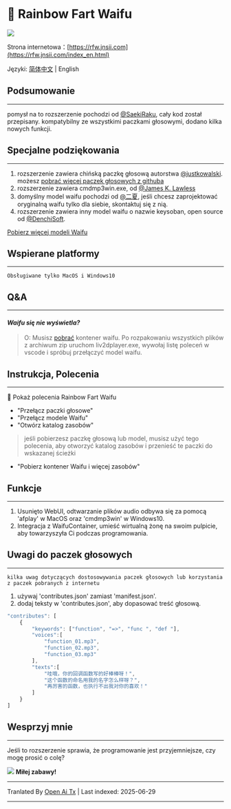 # 🌈 Rainbow Fart Waifu
![](https://s1.ax1x.com/2020/08/21/dNvHfS.gif)

Strona internetowa：[https://rfw.jnsii.com](https://rfw.jnsii.com/index_en.html)

Języki: [简体中文](./README.zh.md) | English

## Podsumowanie

----

pomysł na to rozszerzenie pochodzi od [@SaekiRaku](https://github.com/SaekiRaku/vscode-rainbow-fart), cały kod został przepisany. kompatybilny ze wszystkimi paczkami głosowymi, dodano kilka nowych funkcji.

## Specjalne podziękowania

---

1. rozszerzenie zawiera chińską paczkę głosową autorstwa [@justkowalski](https://github.com/JustKowalski). możesz [pobrać więcej paczek głosowych z githuba](https://github.com/topics/rainbow-fart) 
2. rozszerzenie zawiera cmdmp3win.exe, od [@James K. Lawless](http://jiml.us) 
3. domyślny model waifu pochodzi od [@二夏](https://erxia207.lofter.com), jeśli chcesz zaprojektować oryginalną waifu tylko dla siebie, skontaktuj się z nią. 
4. rozszerzenie zawiera inny model waifu o nazwie keysoban, open source od [@DenchiSoft](https://twitter.com/DenchiSoft/status/1036017773011525632).

[Pobierz więcej modeli Waifu](https://github.com/ezshine/live2d-model-collections)

## Wspierane platformy

---

~~~~
Obsługiwane tylko MacOS i Windows10
~~~~

## Q&A

---

#### _Waifu się nie wyświetla?_
> O: Musisz [pobrać](https://github.com/ezshine/live2d-model-collections) kontener waifu. Po rozpakowaniu wszystkich plików z archiwum zip uruchom liv2dplayer.exe, wywołaj listę poleceń w vscode i spróbuj przełączyć model waifu.

## Instrukcja, Polecenia

---

🌈 Pokaż polecenia Rainbow Fart Waifu

- "Przełącz paczki głosowe"
- "Przełącz modele Waifu"
- "Otwórz katalog zasobów"

> jeśli pobierzesz paczkę głosową lub model, musisz użyć tego polecenia, aby otworzyć katalog zasobów i przenieść te paczki do wskazanej ścieżki

- "Pobierz kontener Waifu i więcej zasobów"

## Funkcje

---

1. Usunięto WebUI, odtwarzanie plików audio odbywa się za pomocą 'afplay' w MacOS oraz 'cmdmp3win' w Windows10. 
2. Integracja z WaifuContainer, umieść wirtualną żonę na swoim pulpicie, aby towarzyszyła Ci podczas programowania.

## Uwagi do paczek głosowych

---

~~~~
kilka uwag dotyczących dostosowywania paczek głosowych lub korzystania z paczek pobranych z internetu
~~~~

1. używaj 'contributes.json' zamiast 'manifest.json'.
2. dodaj teksty w 'contributes.json', aby dopasować treść głosową.

~~~~javascript
"contributes": [
    {
        "keywords": ["function", "=>", "func ", "def "],
        "voices":[
            "function_01.mp3",
            "function_02.mp3",
            "function_03.mp3"
        ],
        "texts":[
            "哇哦，你的回调函数写的好棒棒呀！",
            "这个函数的命名用我的名字怎么样呀？",
            "再厉害的函数，也执行不出我对你的喜欢！"
        ]
    }
]
~~~~

## Wesprzyj mnie

---

Jeśli to rozszerzenie sprawia, że programowanie jest przyjemniejsze, czy mogę prosić o colę?

![](https://raw.githubusercontent.com/ezshine/vscode-rainbow-fart-waifu/master/resources/donate.jpg)
**Miłej zabawy!**

---

Tranlated By [Open Ai Tx](https://github.com/OpenAiTx/OpenAiTx) | Last indexed: 2025-06-29

---